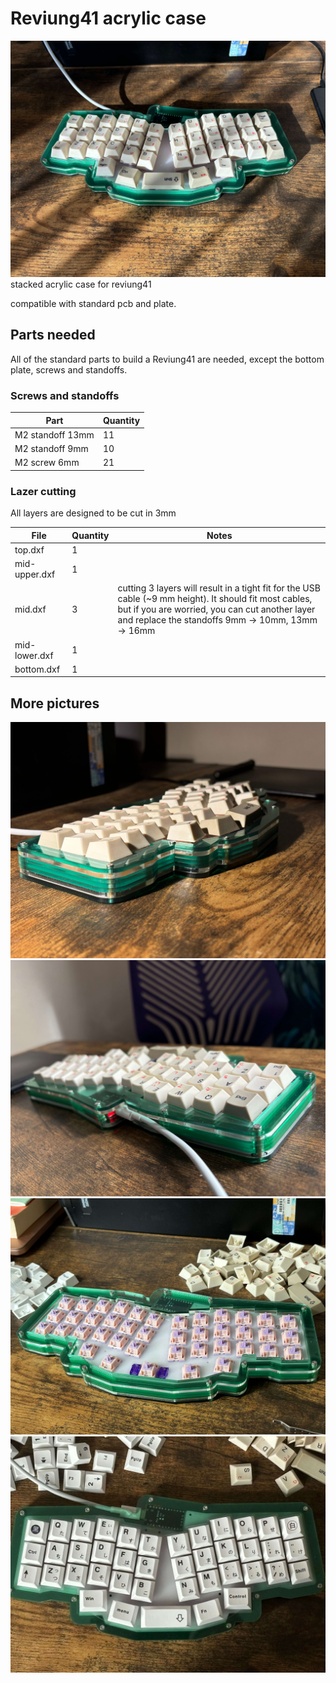 # Reviung41 acrylic case
![Thumbnail img](/img/2.jpg)
stacked acrylic case for reviung41

compatible with standard pcb and plate.

## Parts needed
All of the standard parts to build a Reviung41 are needed, except the bottom plate, screws and standoffs.

### Screws and standoffs
|Part|Quantity|
|-----|-----|
|M2 standoff 13mm | 11 |
|M2 standoff 9mm | 10 |
|M2 screw 6mm | 21 |


### Lazer cutting
All layers are designed to be cut in 3mm

|File|Quantity|Notes|
|-----|-----|-----|
|top.dxf | 1 | |
|mid-upper.dxf | 1 | |
|mid.dxf | 3 | cutting 3 layers will result in a tight fit for the USB cable (~9 mm height). It should fit most cables, but if you are worried, you can cut another layer and replace the standoffs 9mm -> 10mm, 13mm -> 16mm |
|mid-lower.dxf | 1 | |
|bottom.dxf | 1 | |


## More pictures
![case img 1](/img/1.jpg)
![case img 2](/img/3.jpg)
![case img 3](/img/4.jpg)
![case img 4](/img/5.jpg)
